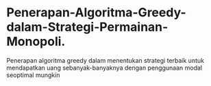 # Penerapan-Algoritma-Greedy-dalam-Strategi-Permainan-Monopoli.
Penerapan algoritma greedy dalam menentukan strategi terbaik untuk mendapatkan uang sebanyak-banyaknya dengan penggunaan modal seoptimal mungkin
